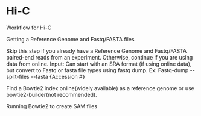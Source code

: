# Hi-C
Workflow for Hi-C

Getting a Reference Genome and Fastq/FASTA files

Skip this step if you already have a Reference Genome and Fastq/FASTA paired-end reads from an experiment. Otherwise, continue if you are using data from online.
Input: Can start with an SRA format (if using online data), but convert to Fastq or fasta file types using fastq dump.
Ex: Fastq-dump --split-files --fasta {Accession #}

Find a Bowtie2 index online(widely available) as a reference genome or use bowtie2-builder(not recommended).

Running Bowtie2 to create SAM files




